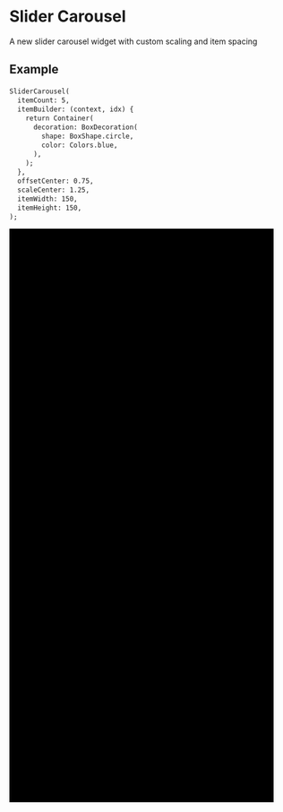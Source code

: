 # Slider Carousel

A new slider carousel widget with custom scaling and item spacing

## Example

    SliderCarousel(
      itemCount: 5,
      itemBuilder: (context, idx) {
        return Container(
          decoration: BoxDecoration(
            shape: BoxShape.circle,
            color: Colors.blue,
          ),
        );
      },
      offsetCenter: 0.75,
      scaleCenter: 1.25,
      itemWidth: 150,
      itemHeight: 150,
    );


![](https://github.com/devdanpre/flutter_slidercarousel/blob/main/example/images/screenshot.gif)



